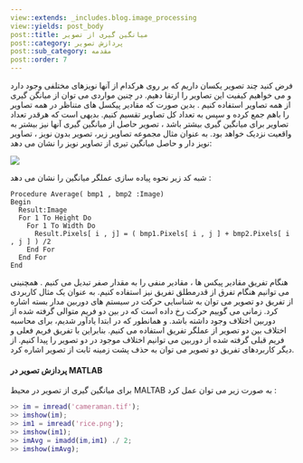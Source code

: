 ```yaml
---
view::extends: _includes.blog.image_processing
view::yields: post_body
post::title: میانگین گیری از تصویر
post::category: پردازش تصویر
post::sub_category: مقدمه
post::order: 7
---
```


فرض کنید چند تصویر یکسان داریم که بر روی هرکدام از آنها نویزهای مختلفی وجود دارد و می خواهیم کیفیت این تصاویر را ارتقا دهیم. در چنین مواردی می توان از میانگن گیری از همه تصاویر استفاده کنیم . بدین صورت که مقادیر پیکسل های متناظر در همه تصاویر را باهم جمع کرده و سپس به تعداد کل تصاویر تقسیم کنیم. بدیهی است که هرقدر تعداد تصاویر برای میانگین گیری بیشتر باشد ، تصویر حاصل از میانگین گیری آنها نیز بیشتر به واقعیت نزدیک خواهد بود.  به عنوان مثال مجموعه تصاویر زیر، تصویر بدون نویز ، تصاویر نویز دار و حاصل میانگین تیری از تصاویر نویز  را نشان می دهد:

![](@url('assets/images/image-processing/average.jpg'))

 شبه کد زیر نحوه پیاده سازی عملگر میانگین را نشان می دهد :

```basic
Procedure Average( bmp1 , bmp2 :Image)
Begin
  Result:Image
  For 1 To Height Do
    For 1 To Width Do
      Result.Pixels[ i , j] = ( bmp1.Pixels[ i , j ] + bmp2.Pixels[ i , j ] ) /2
    End For
  End For
End
```

هنگام تفریق مقادیر پیکس ها ، مقادیر منفی را به مقدار صفر تبدیل می کنیم . همچنینی می توانیم هنگام تفرق از قدرمطلق تفریق نیز استفاده کنیم. به عنوان یک مثال کاربردی از تفریق دو تصویر می توان به شناسایی حرکت در سیستم های دوربین مدار بسته اشاره کرد. زمانی می گوییم حرکت رخ داده است که در بین دو فریم متوالی گرفته شده از دوربین اختلاف وجود داشته باشد. و همانطور که در ابتدا یادآور شدیم، برای محاسبه اختلاف بین دو تصویر از عملگر تفریق استفاده می کنیم. بنابراین با تفریق فریم فعلی و فریم قبلی گرفته شده از دوربین می توانیم اختلاف موجود در دو تصویر را پیدا کنیم. از دیگر کاربردهای تفریق دو تصویر می توان به حذف پشت زمینه ثابت از تصویر اشاره کرد.

#### پردازش تصویر در MATLAB

برای میانگین گیری از تصویر در محیط MALTAB به صورت زیر می توان عمل کرد :

```matlab
>> im = imread('cameraman.tif');
>> imshow(im);
>> im1 = imread('rice.png');
>> imshow(im1);
>> imAvg = imadd(im,im1) ./ 2;
>> imshow(imAvg);
```
